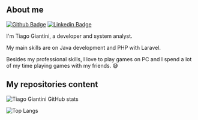 ## About me

[![Github Badge](https://img.shields.io/badge/-Github-000?style=flat-square&logo=Github&logoColor=white&link=https://github.com/tiagogiantini)](https://github.com/tiagogiantini)
[![Linkedin Badge](https://img.shields.io/badge/-LinkedIn-blue?style=flat-square&logo=Linkedin&logoColor=white&link=https://www.linkedin.com/in/silvatiagoo/)](https://www.linkedin.com/in/silvatiagoo/)

I'm Tiago Giantini, a developer and system analyst. 

My main skills are on Java development and PHP with Laravel. 

Besides my professional skills, I love to play games on PC and I spend a lot of my time playing games with my friends. :sweat_smile:

## My repositories content

![Tiago Giantini GitHub stats](https://github-readme-stats.vercel.app/api?username=tiagogiantini&show_icons=true&theme=radical)

![Top Langs](https://github-readme-stats.vercel.app/api/top-langs/?username=tiagogiantini&layout=compact&theme=radical)
